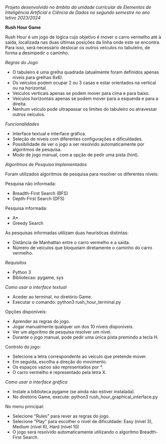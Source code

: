 *Projeto desenvolvido no âmbito da unidade curricular de Elementos de Inteligência Artificial e Ciência de Dados no segundo semestre no ano letivo 2023/2024*

**Rush Hour Game**


Rush Hour é um jogo de lógica cujo objetivo é mover o carro vermelho até à saída, localizada nas duas últimas posições da linha onde este se encontra. Para isso, será necessário deslocar os outros veículos no tabuleiro, de forma a desimpedir o caminho.

*Regras do Jogo*
- O tabuleiro é uma grelha quadrada (atualmente foram definidos apenas níveis para grelhas 6x6).
- Os veículos podem ocupar 2 ou 3 casas e estar orientados na vertical ou na horizontal.
- Veículos verticais apenas se podem mover para cima e para baixo.
- Veículos horizontais apenas se podem mover para a esquerda e para a direita.
- Nenhum veículo pode ultrapassar os limites do tabuleiro ou atravessar outros veículos.

*Funcionalidades*
- Interface textual e interface gráfica.
- Seleção de níveis com diferentes configurações e dificuldades.
- Possibilidade de ver o jogo a ser resolvido automaticamente por algoritmos de pesquisa.
- Modo de jogo manual, com a opção de pedir uma pista (hint).

*Algoritmos de Pesquisa Implementados*

Foram utilizados algoritmos de pesquisa para resolver os diferentes níveis:

Pesquisa não informada:
- Breadth-First Search (BFS)
- Depth-First Search (DFS)

Pesquisa informada:
- A*
- Greedy Search

As pesquisas informadas utilizam duas heurísticas distintas:
- Distância de Manhattan entre o carro vermelho e a saída.
- Número de veículos que bloqueiam diretamente o caminho do carro vermelho.

*Requisitos*
- Python 3
- Bibliotecas: pygame, sys

*Como usar a interface textual*
- Aceder ao terminal, no diretório Game.
- Executar o comando: python3 rush_hour_terminal.py
  
Opções disponíveis:
- Aprender as regras do jogo.
- Jogar manualmente qualquer um dos 10 níveis disponíveis.
- Ver um algoritmo de pesquisa resolver um nível.
- Durante o jogo manual, pode pedir uma única pista premindo a tecla H.

Controlo do jogo:
- Selecione a letra correspondente ao veículo que pretende mover.
- Em seguida, escolha a direção do movimento.
- Os espaços vazios são representados por *.
- O carro vermelho é representado pela letra X.


*Como usar a interface gráfica*
- Instale a biblioteca pygame (se ainda não estiver instalada).
- No diretório Game, execute: python3 rush_hour_graphical_interface.py

No menu principal:
- Selecione "Rules" para rever as regras do jogo.
- Selecione "Play" para escolher o nível de dificuldade: Easy (nível 3), Medium (nível 6), Hard (nível 10)
- O jogo será resolvido automaticamente utilizando o algoritmo Breadth-First Search.
